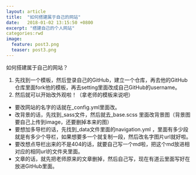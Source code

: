```yaml
---
layout: article
title:  "如何搭建属于自己的网站"
date:   2018-01-02 13:15:50 +0800
excerpt: "搭建自己的个人网站"
categories:rwd
image:
  feature: post3.png
  teaser: post3.png
---
```

如何搭建属于自己的网站？
1. 先找到一个模板，然后登录自己的GitHub，建立一个仓库，再去他的GitHub仓库里面fork他的模板，再去setting里面改成自己GitHub的username。
2. 然后就可以开始改外观啦！（拿老师的模板来说吧）
- 要改网站的名字的话就在_config.yml里面改。
- 改背景的话，先找到_sass文件，然后就去_base.scss 里面改背景图（背景图要自己上传到image，还要删掉本来的图）
- 要想加多导栏的话，先找到_data文件里面的navigation.yml ，里面有多少段就是有多少个导栏，如果想要多一个就复制一段，然后改名字图片url就好啦。
- 要改想点导栏出来的不是404的话，就要自己写一个md啦，把这个md放进相对应的相同url的文件夹里面。
- 文章的话，就先把老师原来的文章删掉，然后自己写，现在有道云里面写好在放进GitHub里面。
